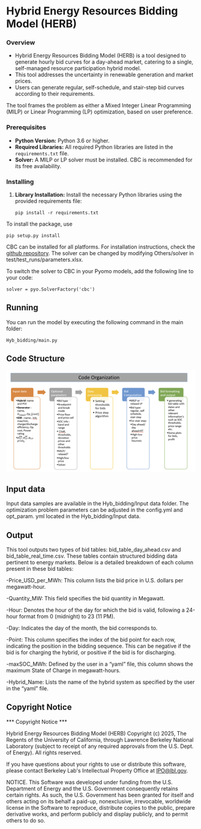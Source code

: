 # Hybrid Energy Resources Bidding Model (HERB)

### Overview
- Hybrid Energy Resources Bidding Model (HERB) is a tool designed to generate hourly bid curves for a day-ahead market, catering to a single, self-managed resource participation hybrid model.
- This tool addresses the uncertainty in renewable generation and market prices.
- Users can generate regular, self-schedule, and stair-step bid curves according to their requirements.

The tool frames the problem as either a Mixed Integer Linear Programming (MILP) or Linear Programming (LP) optimization, based on user preference.

### Prerequisites

- **Python Version:** Python 3.6 or higher.
- **Required Libraries:** All required Python libraries are listed in the `requirements.txt` file.
- **Solver:** A MILP or LP solver must be installed. CBC is recommended for its free availability.

### Installing

1. **Library Installation:**
   Install the necessary Python libraries using the provided requirements file:
   ```
   pip install -r requirements.txt
   ```

To install the package, use

```
pip setup.py install
```
CBC can be installed for all platforms. For installation instructions, check the [github repository](https://github.com/coin-or/Cbc). The solver can be changed by modifying Others/solver in test/test_runs/parameters.xlsx.

To switch the solver to CBC in your Pyomo models, add the following line to your code:

```
solver = pyo.SolverFactory('cbc')
```

## Running

You can run the model by executing the following command in the main folder:

```
Hyb_bidding/main.py
```
## Code Structure 
![image](code.png)

## Input data
Input data samples  are available in the Hyb_bidding/Input data folder.
The optimization problem parameters can be adjusted in the config.yml and opt_param. yml  located in the Hyb_bidding/Input data.

## Output
This tool outputs two types of bid tables: bid_table_day_ahead.csv and bid_table_real_time.csv. These tables contain structured bidding data pertinent to energy markets. Below is a detailed breakdown of each column present in these bid tables:

-Price_USD_per_MWh: This column lists the bid price in U.S. dollars per megawatt-hour. 

-Quantity_MW: This field specifies the bid quantity in Megawatt. 

-Hour: Denotes the hour of the day for which the bid is valid, following a 24-hour format from 0 (midnight) to 23 (11 PM).

-Day: Indicates the day of the month, the bid corresponds to. 

-Point:  This column specifies the index of the bid point for each row, indicating the position in the bidding sequence. This can be negative if the bid is for charging the hybrid, or positive if the bid is for discharging.

-maxSOC_MWh: Defined by the user in a “yaml” file, this column shows the maximum State of Charge in megawatt-hours.

-Hybrid_Name:  Lists the name of the hybrid system as specified by the user in the  “yaml” file.
  
## Copyright Notice
*** Copyright Notice ***

Hybrid Energy Resources Bidding Model (HERB) Copyright (c) 2025, The Regents of the University of California, through Lawrence Berkeley National Laboratory (subject to receipt of any required approvals from the U.S. Dept. of Energy). All rights reserved.

If you have questions about your rights to use or distribute this software,
please contact Berkeley Lab's Intellectual Property Office at
IPO@lbl.gov.

NOTICE.  This Software was developed under funding from the U.S. Department
of Energy and the U.S. Government consequently retains certain rights.  As
such, the U.S. Government has been granted for itself and others acting on
its behalf a paid-up, nonexclusive, irrevocable, worldwide license in the
Software to reproduce, distribute copies to the public, prepare derivative 
works, and perform publicly and display publicly, and to permit others to do so.
